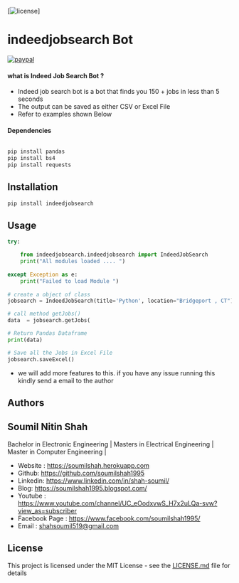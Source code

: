 
[![license](https://img.shields.io/github/license/mashape/apistatus.svg?maxAge=2592000)]


# indeedjobsearch Bot

[![paypal](https://www.paypalobjects.com/en_US/i/btn/btn_donateCC_LG.gif)](https://www.paypal.me/soumilshah1995)


#### what is Indeed Job Search Bot ?

* Indeed job search bot is a bot that finds you 150 + jobs in less than 5 seconds
* The output can be saved as either CSV or Excel File 
* Refer to examples shown Below



#### Dependencies 

```bash

pip install pandas
pip install bs4
pip install requests
```


## Installation

```bash
pip install indeedjobsearch
```
## Usage


```python
try:

    from indeedjobsearch.indeedjobsearch import IndeedJobSearch
    print("All modules loaded .... ")
    
except Exception as e:
    print("Failed to load Module ")
    
# create a object of class 
jobsearch = IndeedJobSearch(title='Python', location="Bridgeport , CT")

# call method getJobs()
data  = jobsearch.getJobs(

# Return Pandas Dataframe 
print(data)

# Save all the Jobs in Excel File 
jobsearch.saveExcel()

```
* we will add more features to this. if you have any issue running this kindly send a email to the author


## Authors

## Soumil Nitin Shah 
Bachelor in Electronic Engineering |
Masters in Electrical Engineering | 
Master in Computer Engineering |

* Website : https://soumilshah.herokuapp.com
* Github: https://github.com/soumilshah1995
* Linkedin: https://www.linkedin.com/in/shah-soumil/
* Blog: https://soumilshah1995.blogspot.com/
* Youtube : https://www.youtube.com/channel/UC_eOodxvwS_H7x2uLQa-svw?view_as=subscriber
* Facebook Page : https://www.facebook.com/soumilshah1995/
* Email : shahsoumil519@gmail.com



## License

This project is licensed under the MIT License - see the [LICENSE.md](LICENSE.md) file for details


